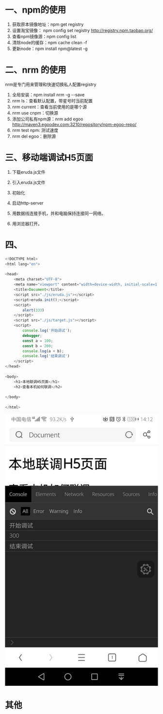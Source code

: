 # 一、npm的使用

1. 获取原本镜像地址：npm get registry
2. 设置淘宝镜像： npm config set registry http://registry.npm.taobao.org/
3. 查看npm镜像源：npm config list
4. 清除node的缓存：npm cache clean -f
5. 更新node：npm install npm@latest -g

# 二、nrm 的使用

nrm是专门用来管理和快速切换私人配置registry

1. 全局安装：npm install  nrm -g --save
2. nrm ls：查看默认配置，带星号时当前配置
3. nrm current：查看当前使用的是哪个源
4. nrm use cnpm：切换源
5. 添加公司私有npm源：nrm add egoo http://maven3.egoodev.com:3210/repository/npm-egoo-repo/
6. nrm test npm: 测试速度
7. nrm del egoo：删除源

# 三、移动端调试H5页面

1. 下载eruda.js文件

2. 引入eruda.js文件

3. 初始化

4. 启动http-server

5. 用数据线连接手机，并和电脑保持连接同一网络。

6. 用浏览器打开。

   

# 四、

```javascript
<!DOCTYPE html>
<html lang="en">

<head>
    <meta charset="UTF-8">
    <meta name="viewport" content="width=device-width, initial-scale=1.0">
    <title>Document</title>
    <script src="./js/eruda.js"></script>
    <script>eruda.init();</script>
    <script>
        alert(333)
    </script>
    <script src="./js/target.js"></script>
    <script>
        console.log('开始调试');
        debugger;
        const a = 100;
        const b = 200;
        console.log(a + b);
        console.log('结束调试')
    </script>
</head>

<body>
    <h1>本地联调H5页面</h1>
    <h2>查看本机如何联调</h2>

</body>

</html>
```

![](../images/工具篇/result1.jpg)









# 其他

